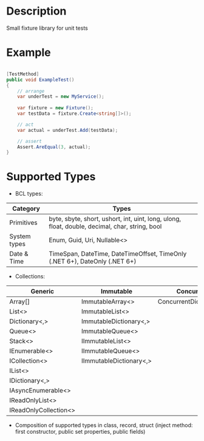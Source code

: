 # Description

Small fixture library for unit tests

# Example

```csharp

[TestMethod]
public void ExampleTest()
{
    // arrange
    var underTest = new MyService();
    
    var fixture = new Fixture();
    var testData = fixture.Create<string[]>();

    // act
    var actual = underTest.Add(testData);

    // assert
    Assert.AreEqual(3, actual);
}

```

# Supported Types

- BCL types:

| Category     | Types                                                                                          |
|--------------|------------------------------------------------------------------------------------------------|
| Primitives   | byte, sbyte, short, ushort, int, uint, long, ulong, float, double, decimal, char, string, bool |
| System types | Enum, Guid, Uri, Nullable<>                                                                    |
| Date & Time  | TimeSpan, DateTime, DateTimeOffset, TimeOnly (.NET 6+), DateOnly (.NET 6+)                     |

- Collections:

| Generic               | Immutable               | Concurrent              | Frozen (.NET 8+)    |
|-----------------------|-------------------------|-------------------------|---------------------|
| Array[]               | ImmutableArray<>        | ConcurrentDictionary<,> | FrozenDictionary<,> |
| List<>                | ImmutableList<>         |                         |                     |
| Dictionary<,>         | ImmutableDictionary<,>  |                         |                     |
| Queue<>               | ImmutableQueue<>        |                         |                     |
| Stack<>               | IImmutableList<>        |                         |                     |
| IEnumerable<>         | IImmutableQueue<>       |                         |                     |
| ICollection<>         | IImmutableDictionary<,> |                         |                     |
| IList<>               |                         |                         |                     |
| IDictionary<,>        |                         |                         |                     |
| IAsyncEnumerable<>    |                         |                         |                     |
| IReadOnlyList<>       |                         |                         |                     |
| IReadOnlyCollection<> |                         |                         |                     |

- Composition of supported types in class, record, struct (inject method: first constructor, public set properties, public fields)
